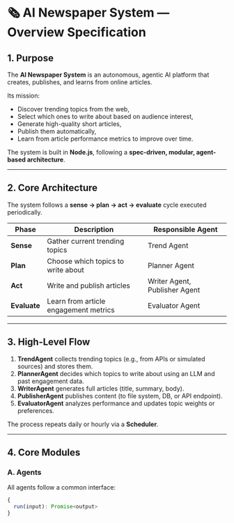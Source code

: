 # 🗞️ AI Newspaper System — Overview Specification

## 1. Purpose

The **AI Newspaper System** is an autonomous, agentic AI platform that creates, publishes, and learns from online articles.

Its mission:
- Discover trending topics from the web,
- Select which ones to write about based on audience interest,
- Generate high-quality short articles,
- Publish them automatically,
- Learn from article performance metrics to improve over time.

The system is built in **Node.js**, following a **spec-driven, modular, agent-based architecture**.

---

## 2. Core Architecture

The system follows a **sense → plan → act → evaluate** cycle executed periodically.

| Phase | Description | Responsible Agent |
|--------|--------------|-------------------|
| **Sense** | Gather current trending topics | Trend Agent |
| **Plan** | Choose which topics to write about | Planner Agent |
| **Act** | Write and publish articles | Writer Agent, Publisher Agent |
| **Evaluate** | Learn from article engagement metrics | Evaluator Agent |

---

## 3. High-Level Flow

1. **TrendAgent** collects trending topics (e.g., from APIs or simulated sources) and stores them.
2. **PlannerAgent** decides which topics to write about using an LLM and past engagement data.
3. **WriterAgent** generates full articles (title, summary, body).
4. **PublisherAgent** publishes content (to file system, DB, or API endpoint).
5. **EvaluatorAgent** analyzes performance and updates topic weights or preferences.

The process repeats daily or hourly via a **Scheduler**.

---

## 4. Core Modules

### A. Agents
All agents follow a common interface:

```js
{
  run(input): Promise<output>
}
